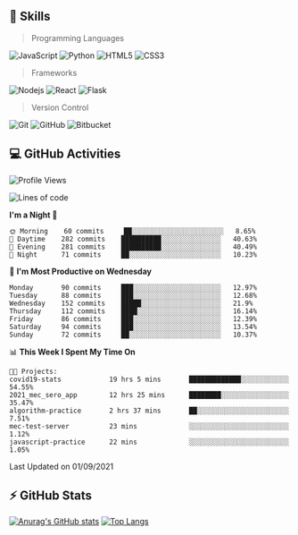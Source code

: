 ## :rocket: Skills<br/>

> Programming Languages

![JavaScript](https://img.shields.io/badge/-JavaScript-%23F7DF1C?style=for-the-badge&logo=javascript&logoColor=white)
![Python](https://img.shields.io/badge/python%20-%2314354C.svg?&style=for-the-badge&logo=python&logoColor=white)
![HTML5](https://img.shields.io/badge/html5%20-%23E34F26.svg?&style=for-the-badge&logo=html5&logoColor=white)
![CSS3](https://img.shields.io/badge/css3%20-%231572B6.svg?&style=for-the-badge&logo=css3&logoColor=white)

> Frameworks

![Nodejs](https://img.shields.io/badge/node.js%20-%2343853D.svg?&style=for-the-badge&logo=node.js&logoColor=white)
![React](https://img.shields.io/badge/React-20232A?style=for-the-badge&logo=react&logoColor=61DAFB)
![Flask](https://img.shields.io/badge/flask%20-%23000.svg?&style=for-the-badge&logo=flask&logoColor=white)

> Version Control

![Git](https://img.shields.io/badge/git%20-%23F05033.svg?&style=for-the-badge&logo=git&logoColor=white)
![GitHub](https://img.shields.io/badge/github%20-%23121011.svg?&style=for-the-badge&logo=github&logoColor=white)
![Bitbucket](https://img.shields.io/badge/bitbucket%20-%230047B3.svg?&style=for-the-badge&logo=bitbucket&logoColor=white)

## :computer: GitHub Activities<br/>

<!--START_SECTION:waka-->
![Profile Views](http://img.shields.io/badge/Profile%20Views-32-blue)

![Lines of code](https://img.shields.io/badge/From%20Hello%20World%20I%27ve%20Written-897246%20lines%20of%20code-blue)

**I'm a Night 🦉** 

```text
🌞 Morning    60 commits     ██░░░░░░░░░░░░░░░░░░░░░░░   8.65% 
🌆 Daytime    282 commits    ██████████░░░░░░░░░░░░░░░   40.63% 
🌃 Evening    281 commits    ██████████░░░░░░░░░░░░░░░   40.49% 
🌙 Night      71 commits     ██░░░░░░░░░░░░░░░░░░░░░░░   10.23%

```
📅 **I'm Most Productive on Wednesday** 

```text
Monday       90 commits     ███░░░░░░░░░░░░░░░░░░░░░░   12.97% 
Tuesday      88 commits     ███░░░░░░░░░░░░░░░░░░░░░░   12.68% 
Wednesday    152 commits    █████░░░░░░░░░░░░░░░░░░░░   21.9% 
Thursday     112 commits    ████░░░░░░░░░░░░░░░░░░░░░   16.14% 
Friday       86 commits     ███░░░░░░░░░░░░░░░░░░░░░░   12.39% 
Saturday     94 commits     ███░░░░░░░░░░░░░░░░░░░░░░   13.54% 
Sunday       72 commits     ██░░░░░░░░░░░░░░░░░░░░░░░   10.37%

```


📊 **This Week I Spent My Time On** 

```text
🐱‍💻 Projects: 
covid19-stats            19 hrs 5 mins       █████████████░░░░░░░░░░░░   54.55% 
2021_mec_sero_app        12 hrs 25 mins      ████████░░░░░░░░░░░░░░░░░   35.47% 
algorithm-practice       2 hrs 37 mins       ██░░░░░░░░░░░░░░░░░░░░░░░   7.51% 
mec-test-server          23 mins             ░░░░░░░░░░░░░░░░░░░░░░░░░   1.12% 
javascript-practice      22 mins             ░░░░░░░░░░░░░░░░░░░░░░░░░   1.05%

```


 Last Updated on 01/09/2021
<!--END_SECTION:waka-->


## :zap: GitHub Stats<br/>
    
[![Anurag's GitHub stats](https://github-readme-stats.vercel.app/api?username=star6973&show_icons=true&theme=prussian)](https://github.com/star6973/github-readme-stats)
[![Top Langs](https://github-readme-stats.vercel.app/api/top-langs/?username=star6973&layout=compact&hide=jupyter%20notebook,html,css,scss&langs_count=4&theme=prussian)](https://github.com/star6973/github-readme-stats)
